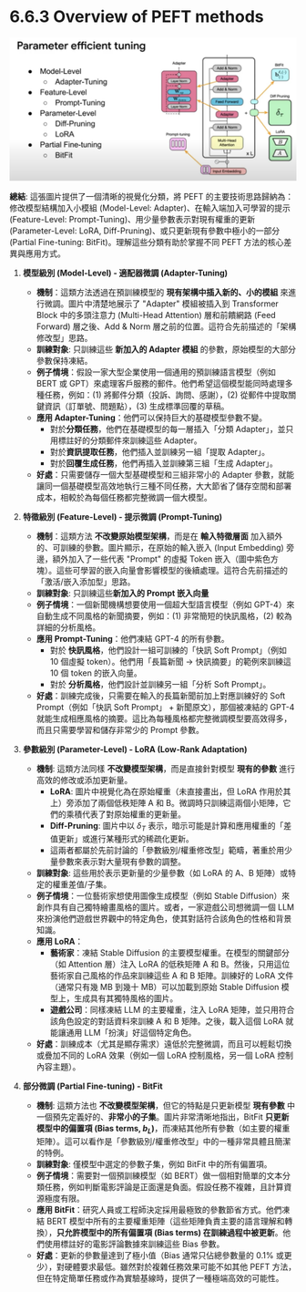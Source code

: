 # 6.6.3 Overview of PEFT methods

![gh](https://raw.githubusercontent.com/SeanChenR/img_gif/main/myimage/1743557838000q6mz1i.png)

**總結**: 這張圖片提供了一個清晰的視覺化分類，將 PEFT 的主要技術思路歸納為：修改模型結構加入小模組 (Model-Level: Adapter)、在輸入端加入可學習的提示 (Feature-Level: Prompt-Tuning)、用少量參數表示對現有權重的更新 (Parameter-Level: LoRA, Diff-Pruning)、或只更新現有參數中極小的一部分 (Partial Fine-tuning: BitFit)。理解這些分類有助於掌握不同 PEFT 方法的核心差異與應用方式。

1. **模型級別 (Model-Level) - 適配器微調 (Adapter-Tuning)**
    - **機制**：這類方法透過在預訓練模型的 **現有架構中插入新的、小的模組** 來進行微調。圖片中清楚地展示了 "Adapter" 模組被插入到 Transformer Block 中的多頭注意力 (Multi-Head Attention) 層和前饋網路 (Feed Forward) 層之後、Add & Norm 層之前的位置。這符合先前描述的「架構修改型」思路。
    - **訓練對象**: 只訓練這些 **新加入的 Adapter 模組** 的參數，原始模型的大部分參數保持凍結。
    - **例子情境**：假設一家大型企業使用一個通用的預訓練語言模型（例如 BERT 或 GPT）來處理客戶服務的郵件。他們希望這個模型能同時處理多種任務，例如：(1) 將郵件分類（投訴、詢問、感謝），(2) 從郵件中提取關鍵資訊（訂單號、問題點），(3) 生成標準回覆的草稿。
    - **應用 Adapter-Tuning**：他們可以保持巨大的基礎模型參數不變。
        - 對於**分類任務**，他們在基礎模型的每一層插入「分類 Adapter」，並只用標註好的分類郵件來訓練這些 Adapter。
        - 對於**資訊提取任務**，他們插入並訓練另一組「提取 Adapter」。
        - 對於**回覆生成任務**，他們再插入並訓練第三組「生成 Adapter」。
    - **好處**：只需要儲存一個大型基礎模型和三組非常小的 Adapter 參數，就能讓同一個基礎模型高效地執行三種不同任務，大大節省了儲存空間和部署成本，相較於為每個任務都完整微調一個大模型。
	
2. **特徵級別 (Feature-Level) - 提示微調 (Prompt-Tuning)**
    - **機制**：這類方法 **不改變原始模型架構**，而是在 **輸入特徵層面** 加入額外的、可訓練的參數。圖片顯示，在原始的輸入嵌入 (Input Embedding) 旁邊，額外加入了一些代表 "Prompt" 的虛擬 Token 嵌入（圖中紫色方塊）。這些可學習的嵌入向量會影響模型的後續處理。這符合先前描述的「激活/嵌入添加型」思路。
    - **訓練對象**: 只訓練這些**新加入的 Prompt 嵌入向量**
    - **例子情境**：一個新聞機構想要使用一個超大型語言模型（例如 GPT-4）來自動生成不同風格的新聞摘要，例如：(1) 非常簡短的快訊風格，(2) 較為詳細的分析風格。
    - **應用 Prompt-Tuning**：他們凍結 GPT-4 的所有參數。
        - 對於 **快訊風格**，他們設計一組可訓練的「快訊 Soft Prompt」（例如 10 個虛擬 token）。他們用「長篇新聞 -> 快訊摘要」的範例來訓練這 10 個 token 的嵌入向量。
        - 對於 **分析風格**，他們設計並訓練另一組「分析 Soft Prompt」。
    - **好處**：訓練完成後，只需要在輸入的長篇新聞前加上對應訓練好的 Soft Prompt（例如「快訊 Soft Prompt」 + 新聞原文），那個被凍結的 GPT-4 就能生成相應風格的摘要。這比為每種風格都完整微調模型要高效得多，而且只需要學習和儲存非常少的 Prompt 參數。
	
3. **參數級別 (Parameter-Level) - LoRA (Low-Rank Adaptation)**
	- **機制**: 這類方法同樣 **不改變模型架構**，而是直接針對模型 **現有的參數** 進行高效的修改或添加更新量。
	    - **LoRA**: 圖片中視覺化為在原始權重（未直接畫出，但 LoRA 作用於其上）旁添加了兩個低秩矩陣 A 和 B。微調時只訓練這兩個小矩陣，它們的乘積代表了對原始權重的更新量。
	    - **Diff-Pruning**: 圖片中以 $δ_T$ 表示，暗示可能是計算和應用權重的「差值更新」或進行某種形式的稀疏化更新。
	    - 這兩者都屬於先前討論的「參數級別/權重修改型」範疇，著重於用少量參數來表示對大量現有參數的調整。
	- **訓練對象**: 這些用於表示更新量的少量參數（如 LoRA 的 A、B 矩陣）或特定的權重差值/子集。
    - **例子情境**：一位藝術家想使用圖像生成模型（例如 Stable Diffusion）來創作具有自己獨特繪畫風格的圖片。或者，一家遊戲公司想微調一個 LLM 來扮演他們遊戲世界觀中的特定角色，使其對話符合該角色的性格和背景知識。
    - **應用 LoRA**：
        - **藝術家**：凍結 Stable Diffusion 的主要模型權重。在模型的關鍵部分（如 Attention 層）注入 LoRA 的低秩矩陣 A 和 B。然後，只用這位藝術家自己風格的作品來訓練這些 A 和 B 矩陣。訓練好的 LoRA 文件（通常只有幾 MB 到幾十 MB）可以加載到原始 Stable Diffusion 模型上，生成具有其獨特風格的圖片。
        - **遊戲公司**：同樣凍結 LLM 的主要權重，注入 LoRA 矩陣，並只用符合該角色設定的對話資料來訓練 A 和 B 矩陣。之後，載入這個 LoRA 就能讓通用 LLM「扮演」好這個特定角色。
    - **好處**：訓練成本（尤其是顯存需求）遠低於完整微調，而且可以輕鬆切換或疊加不同的 LoRA 效果（例如一個 LoRA 控制風格，另一個 LoRA 控制內容主題）。
	
4. **部分微調 (Partial Fine-tuning) - BitFit**
	- **機制**: 這類方法也 **不改變模型架構**，但它的特點是只更新模型 **現有參數** 中一個預先定義好的、**非常小的子集**。圖片非常清晰地指出，BitFit **只更新模型中的偏置項 (Bias terms, $b_L$)**，而凍結其他所有參數（如主要的權重矩陣）。這可以看作是「參數級別/權重修改型」中的一種非常具體且簡潔的特例。
	- **訓練對象**: 僅模型中選定的參數子集，例如 BitFit 中的所有偏置項。
    - **例子情境**：需要對一個預訓練模型（如 BERT）做一個相對簡單的文本分類任務，例如判斷電影評論是正面還是負面。假設任務不複雜，且計算資源極度有限。
    - **應用 BitFit**：研究人員或工程師決定採用最極致的參數節省方式。他們凍結 BERT 模型中所有的主要權重矩陣（這些矩陣負責主要的語言理解和轉換），**只允許模型中的所有偏置項 (Bias terms) 在訓練過程中被更新**。他們使用標註好的電影評論數據來訓練這些 Bias 參數。
    - **好處**：更新的參數量達到了極小值（Bias 通常只佔總參數量的 0.1% 或更少），對硬體要求最低。雖然對於複雜任務效果可能不如其他 PEFT 方法，但在特定簡單任務或作為實驗基線時，提供了一種極端高效的可能性。